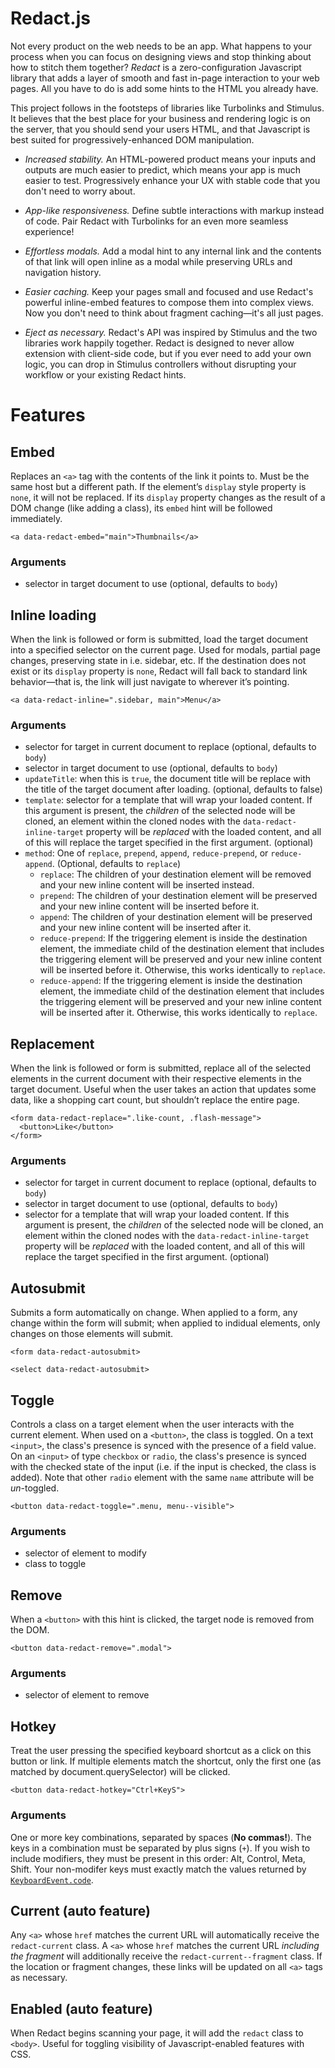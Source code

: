 # Redact.js

Not every product on the web needs to be an app. What happens to your process when you can focus on designing views and stop thinking about how to stitch them together? *Redact* is a zero-configuration Javascript library that adds a layer of smooth and fast in-page interaction to your web pages. All you have to do is add some hints to the HTML you already have.

This project follows in the footsteps of libraries like Turbolinks and Stimulus. It believes that the best place for your business and rendering logic is on the server, that you should send your users HTML, and that Javascript is best suited for progressively-enhanced DOM manipulation.

- *Increased stability.* An HTML-powered product means your inputs and outputs are much easier to predict, which means your app is much easier to test. Progressively enhance your UX with stable code that you don't need to worry about.

- *App-like responsiveness.* Define subtle interactions with markup instead of code. Pair Redact with Turbolinks for an even more seamless experience!

- *Effortless modals.* Add a modal hint to any internal link and the contents of that link will open inline as a modal while preserving URLs and navigation history.

- *Easier caching.* Keep your pages small and focused and use Redact's powerful inline-embed features to compose them into complex views. Now you don't need to think about fragment caching—it's all just pages.

- *Eject as necessary.* Redact's API was inspired by Stimulus and the two libraries work happily together. Redact is designed to never allow extension with client-side code, but if you ever need to add your own logic, you can drop in Stimulus controllers without disrupting your workflow or your existing Redact hints.

# Features

## Embed

Replaces an `<a>` tag with the contents of the link it points to. Must be the same host but a different path. If the element’s `display` style property is `none`, it will not be replaced. If its `display` property changes as the result of a DOM change (like adding a class), its `embed` hint will be followed immediately.

    <a data-redact-embed="main">Thumbnails</a>

### Arguments

- selector in target document to use (optional, defaults to `body`)

## Inline loading

When the link is followed or form is submitted, load the target document into a specified selector on the current page. Used for modals, partial page changes, preserving state in i.e. sidebar, etc. If the destination does not exist or its `display` property is `none`, Redact will fall back to standard link behavior—that is, the link will just navigate to wherever it’s pointing.

    <a data-redact-inline=".sidebar, main">Menu</a>

### Arguments

- selector for target in current document to replace (optional, defaults to `body`)
- selector in target document to use (optional, defaults to `body`)
- `updateTitle`: when this is `true`, the document title will be replace with the title of the target document after loading. (optional, defaults to false)
- `template`: selector for a template that will wrap your loaded content. If this argument is present, the _children_ of the selected node will be cloned, an element within the cloned nodes with the `data-redact-inline-target` property will be _replaced_ with the loaded content, and all of this will replace the target specified in the first argument. (optional)
- `method`: One of `replace`, `prepend`, `append`, `reduce-prepend`, or `reduce-append`. (Optional, defaults to `replace`)
  - `replace`: The children of your destination element will be removed and your new inline content will be inserted instead.
  - `prepend`: The children of your destination element will be preserved and your new inline content will be inserted before it.
  - `append`: The children of your destination element will be preserved and your new inline content will be inserted after it.
  - `reduce-prepend`: If the triggering element is inside the destination element, the immediate child of the destination element that includes the triggering element will be preserved and your new inline content will be inserted before it. Otherwise, this works identically to `replace`.
  - `reduce-append`: If the triggering element is inside the destination element, the immediate child of the destination element that includes the triggering element will be preserved and your new inline content will be inserted after it. Otherwise, this works identically to `replace`.

## Replacement

When the link is followed or form is submitted, replace all of the selected elements in the current document with their respective elements in the target document. Useful when the user takes an action that updates some data, like a shopping cart count, but shouldn’t replace the entire page.

    <form data-redact-replace=".like-count, .flash-message">
      <button>Like</button>
    </form>

### Arguments

- selector for target in current document to replace (optional, defaults to `body`)
- selector in target document to use (optional, defaults to `body`)
- selector for a template that will wrap your loaded content. If this argument is present, the _children_ of the selected node will be cloned, an element within the cloned nodes with the `data-redact-inline-target` property will be _replaced_ with the loaded content, and all of this will replace the target specified in the first argument. (optional)

## Autosubmit

Submits a form automatically on change. When applied to a form, any change within the form will submit; when applied to indidual elements, only changes on those elements will submit.

    <form data-redact-autosubmit>

    <select data-redact-autosubmit>

## Toggle

Controls a class on a target element when the user interacts with the current element. When used on a `<button>`, the class is toggled. On a text `<input>`, the class's presence is synced with the presence of a field value. On an `<input>` of type `checkbox` or `radio`, the class's presence is synced with the checked state of the input (i.e. if the input is checked, the class is added). Note that other `radio` element with the same `name` attribute will be _un_-toggled.

    <button data-redact-toggle=".menu, menu--visible">

### Arguments

- selector of element to modify
- class to toggle

## Remove

When a `<button>` with this hint is clicked, the target node is removed from the DOM.

    <button data-redact-remove=".modal">

### Arguments

- selector of element to remove

## Hotkey

Treat the user pressing the specified keyboard shortcut as a click on this button or link. If multiple elements match the shortcut, only the first one (as matched by document.querySelector) will be clicked.

    <button data-redact-hotkey="Ctrl+KeyS">

### Arguments

One or more key combinations, separated by spaces (**No commas!**). The keys in a combination must be separated by plus signs (`+`). If you wish to include modifiers, they must be present in this order: Alt, Control, Meta, Shift. Your non-modifer keys must exactly match the values returned by [`KeyboardEvent.code`](https://developer.mozilla.org/en-US/docs/Web/API/KeyboardEvent/code).

## Current (auto feature)

Any `<a>` whose `href` matches the current URL will automatically receive the `redact-current` class. A `<a>` whose `href` matches the current URL _including the fragment_ will additionally receive the `redact-current--fragment` class. If the location or fragment changes, these links will be updated on all `<a>` tags as necessary.

## Enabled (auto feature)

When Redact begins scanning your page, it will add the `redact` class to `<body>`. Useful for toggling visibility of Javascript-enabled features with CSS.

